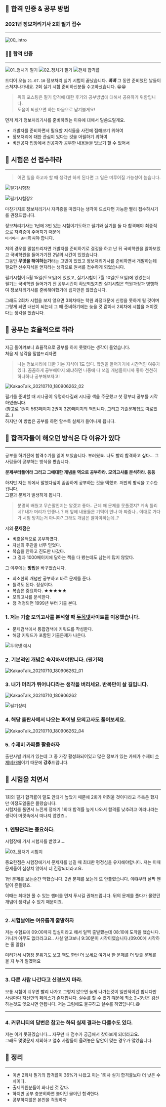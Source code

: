 ## 📌 합격 인증 & 공부 방법

### 2021년 정보처리기사 2회 필기 접수

---

![00_intro](https://user-images.githubusercontent.com/86590036/125160851-2d977780-e1ba-11eb-97ea-43166bd6e746.JPG)

### 🙆‍♂️ 합격 인증

---

![01_정처기 필기](https://user-images.githubusercontent.com/86590036/125160878-3d16c080-e1ba-11eb-99e9-4e0771352959.JPG)
![02_정처기 필기](https://user-images.githubusercontent.com/86590036/125160886-44d66500-e1ba-11eb-9e45-4ed036cdce35.JPG)
![전체 합격률](https://user-images.githubusercontent.com/86590036/125162201-8a4a6080-e1c1-11eb-83e2-6c30b7a63568.JPG)

드디어 오늘 `21.07.10` 정보처리 실기 시험이 끝났습니다. **_흑흑_**
그 동안 준비했던 날들이 스쳐지나가네요.
2회 실기 시험 준비하신분들 수고하셨습니다. 😀😀

> 위의 포스팅은 필기 합격에 대한 후기와 공부방법에 대해서 공유하기 위함입니다.<br >
> 도움이 되셨으면 하는 마음으로 남겨볼게요!

먼저 제가 정보처리기사를 준비하려는 이유에 대해서 말씀드릴게요.

- 개발자를 준비하면서 필요할 지식들을 사전에 접해보기 위하여
- 정보처리에 대한 관심이 있다는 것을 어필하기 위하여
- 비전공자 입장에서 전공자가 공부한 내용들을 맛보기 할 수 있어서

## 📌 시험은 선 접수하라

---

> 어떤 일을 하고자 할 때 생각만 하게 된다면 그 일은 미루어질 가능성이 높습니다.

![필기시험장](https://user-images.githubusercontent.com/86590036/125162711-57ee3280-e1c4-11eb-98ca-e0003a7e9899.jpg)

![필기시험장2](https://user-images.githubusercontent.com/86590036/125162723-64728b00-e1c4-11eb-983a-af79fe55bb5b.jpg)

마찬가지로 정보처리기사 자격증을 따겠다는 생각이 드셨다면 가능한 빨리 접수하시기를 권장드립니다.

정보처리기사는 1년에 3번 있는 시험이기도하고 필기와 실기를 둘 다 합격해야 최종적으로 자격증이 주어지기 때문에<br > `미리미리 준비`하셔야 합니다.

저의 경우를 말씀드리자면 개발자를 준비하기로 결정을 하고 난 뒤 국비학원을 알아보았고
국비학원을 들어가기전 2달의 시간이 있었습니다. <br >
그동안 **무엇을 해야하는가**라는 고민이 있었고 정보처리기사를 준비하면서 개발하는데 필요한 선수지식을 얻자라는 생각으로 원서를 접수하게 되었습니다.

필기시험이 5월 15일(토요일)에 있었고, 실기시험이 7월 10일(토요일)에 있었는데 <br >
필기는 국비학원 들어가기 전 공부시간이 확보되었지만 실기시험은 학원과정과 병행하여 정보처리기사를 준비해야했기에 쉽지만은 않았습니다.<br >

그래도 2회차 시험을 보지 않으면 3회차때는 학원 과정때문에 신청을 못하게 될 것이며
그렇게 되면 내년이 되는데 그 때 준비하기에는 늦을 것 같아서 2회차에 시험을 쳐야겠다는 생각을 했습니다.

## 📌 공부는 효율적으로 하라

---

지금 돌이켜보니 효율적으로 공부를 하지 못했다는 생각이 들었습니다.<br >
처음 제 생각을 말씀드리자면

> 나는 정보처리에 대한 기본 지식이 1도 없다.
> 학원을 들어가기에 시간적인 여유가 있다.
> 꼼꼼하게 공부해야지
> 왜냐하면 나중에 다 쓰일 개념들이니까
> 좋아 천천히 하나하나 공부해보자고!

![KakaoTalk_20210710_180906262_02](https://user-images.githubusercontent.com/86590036/125161527-d398b100-e1bd-11eb-97b3-a986af352540.jpg)

필기를 준비할 때 시나공이 유명하다길래 시나공 책을 주문했고 첫 장부터 공부를 시작하였습니다. <br >(참고로 1권이 563페이지 2권이 329페이지의 책입니다. 그리고 기출문제집도 따로있죠..)<br >
하지만 이 방법은 공부를 하면 할수록 실체가 들어나게 됩니다.

## 📌 합격자들이 해오던 방식은 다 이유가 있다

---

공부를 하기전에 합격수기를 읽어 보았습니다. 부러웠죠. 나도 빨리 합격하고 싶다...
그 사람들이 공부하는 방식을 봤습니다.

**문제부터풀어라 그리고 그에대한 개념을 역으로 공부하라. 모의고사를 분석하라. 등등**

하지만 저는 위에서 말했다싶이 꼼꼼하게 공부하는 것을 택했죠. 저만의 방식을 고수한겁니다.<br >
그결과 문제가 발생하게 됩니다.

> 분명히 배웠고 무슨말인지는 알겠고 좋아.. 근데 왜 문제를 못풀겠지?
> 계속 틀리네? 내가 머리가 안좋나..? 왜 앞에 내용들은 기억이 안나 아 짜증나.. 이대로 가다가 시험 망치는거 아니야? 그래도 개념은 알아야하는데..?

저의 **문제점**은

- 비효율적으로 공부하였다.
- 자신의 주관을 너무 믿었다.
- 복습을 안하고 진도만 나갔다.
- 그 결과 1000페이지에 달하는 책을 다 봤는데도 남는게 많지 않았다.

그 이후에는 **방법**을 바꾸었습니다.

- 최소한의 개념만 공부하고 바로 문제를 푼다.
- 틀려도 된다. 정상이다.
- 복습은 중요하다. ★★★★★
- 모의고사를 분석한다.
- 정 걱정되면 1999년 부터 기출 본다.

### 1. 저는 기출 모의고사를 분석할 때 [두목넷](https://www.dumok.net/pages/cbt_search.php)사이트를 이용했습니다.

- 문제검색에서 통합검색에 키워드를 작성한다.
- 해당 키워드가 포함된 기출문제가 나온다.

![두목넷 예시](https://user-images.githubusercontent.com/86590036/125162011-984bb180-e1c0-11eb-9d8d-cd712675774a.JPG)

### 2. 기본적인 개념은 숙지하셔야합니다. (필기책)

![KakaoTalk_20210710_180906262_01](https://user-images.githubusercontent.com/86590036/125162115-29228d00-e1c1-11eb-91c9-dfdc6e0a8c80.jpg)

### 3. 내가 머리가 뛰어나다라는 생각을 버리세요. 반복만이 살 길입니다.

![KakaoTalk_20210710_180906262](https://user-images.githubusercontent.com/86590036/125162110-2162e880-e1c1-11eb-97f5-1e1f208ac6cb.jpg)

![필기정리](https://user-images.githubusercontent.com/86590036/125162735-72c0a700-e1c4-11eb-98f1-90d00d4011d2.jpg)

### 4. 해당 출판사에서 나오는 파이널 모의고사도 풀어보세요.

![KakaoTalk_20210710_180906262_04](https://user-images.githubusercontent.com/86590036/125162097-10b27280-e1c1-11eb-9bfe-ffc9f50d6367.jpg)

### 5. 수제비 카페를 활용하자

출판사별 카페가 있는데 그 중 가장 활성화되어있고 많은 정보가 있는 카페가 수제비 [수제비카페](https://cafe.naver.com/soojebi)이기 때문에 **강추**드립니다.

## 📌 시험을 치면서

---

1회의 필기 합격률이 말도 안되게 높았기 때문에 2회가 어려울 것이다라고 추측은 했지만 이정도일줄은 몰랐습니다.<br >
시험지를 풀면서 느낀게 정처기 1회때 합격률 높게 나와서 합격률 낮추려고 이러나라는 생각이 머릿속에서 떠나지 않았죠..

### 1. 멘탈관리는 중요하다.

시험장에 가서 시험지를 받았고....

![03_정처기 시험지](https://user-images.githubusercontent.com/86590036/125162299-fc22aa00-e1c1-11eb-8b0e-7cc96d8dc4d8.jpg)

중요한점은 시험장에가서 문제지를 넘길 때 최대한 평정심을 유지해야합니다.
저는 이때 문제들이 심상치 않아서 더 긴장되더라고요.

1번 문제를 보는순간 막혔습니다.
2번 문제를 보는데 또 안풀렸습니다. 이떄부터 살짝 멘탈이 흔들렸죠.

이때는 최대한 풀 수 있는 챕터를 먼저 푸시길 권해드립니다.
뒤의 문제를 풀다가 몰랐던 개념이 생각날 수 있기 때문이죠.

---

### 2. 시험날에는 여유롭게 출발하자

저는 수험표에 09:00까지 입실이라고 해서 일찍 출발했는데
08:10에 도착을 했습니다.<br >
가니까 아무도 없더라고요.. 사실 알고보니 9:30분이 시작이였습니다.(09:00에 시작하는 줄 알음)

미리가서 시험장 분위기도 보고 책도 한번 더 보세요
여기서 한 문제를 더 맞출 문제를 볼 지 누가 알겠어요

---

### 3. 다른 사람 나간다고 신경쓰지 마라.

보통 시험이 쉬우면 빨리 나가고 그렇지 않으면 늦게 나가는것이 일반적이긴 합니다만<br >
사람마다 자신만의 페이스가 존재합니다.
실수를 할 수 있기 떄문에 최소 2~3번은 검산하는것도 잊으시면 안됩니다.
저는 그럼에도 불구하고 실수를 하였답니다.😅

---

### 4. 커뮤니티의 답변은 참고는 하되 실제 결과는 다를수도 있다.

저는 이거 못끊겠습니다... 자꾸만 내 점수가 궁금해서 찾아보게 되더라고요.<br >
그래도 몇몇문제 제외하고 얼추 사람들이 올려놓은 답안이 맞는 경우가 많았습니다.

## 📌 정리

---

- 이번 2회차 필기의 합격률이 36%가 나왔고 이는 1회차 실기 합격률보다 더 낮은 수치이다.
- 출제위원분들이 화나신 것 같다.
- 하지만 공부 충분히하면 불이던 물이던 합격한다.
- 공부하지않은 본인을 걱정하자
